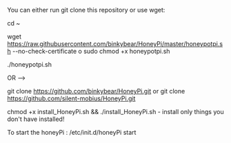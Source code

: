 You can either run git clone this repository or use wget:

cd ~

wget https://raw.githubusercontent.com/binkybear/HoneyPi/master/honeypotpi.sh --no-check-certificate o sudo chmod +x honeypotpi.sh

./honeypotpi.sh

OR -->

git clone https://github.com/binkybear/HoneyPi.git or git clone https://github.com/silent-mobius/HoneyPi.git

chmod +x install_HoneyPi.sh && ./install_HoneyPi.sh - install only things you don't have installed!

To start the honeyPi : /etc/init.d/honeyPi start 
